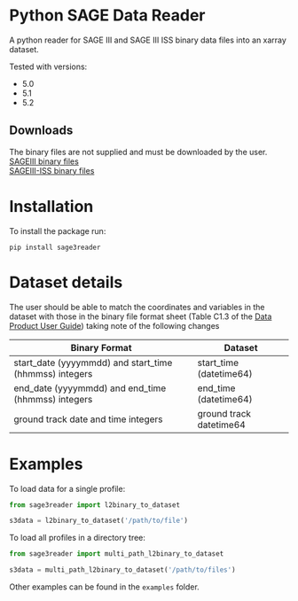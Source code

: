 # Python SAGE Data Reader

A python reader for SAGE III and SAGE III ISS binary data files into an xarray dataset.

Tested with versions:
* 5.0 
* 5.1
* 5.2

## Downloads 
The binary files are not supplied and must be downloaded by the user.  
[SAGEIII binary files](https://asdc.larc.nasa.gov/project/SAGE%20III-M3M)  
[SAGEIII-ISS binary files](https://asdc.larc.nasa.gov/project/SAGE%20III-ISS?level=2)

# Installation

To install the package run:
```
pip install sage3reader
```

# Dataset details

The user should be able to match the coordinates and variables in the dataset with those in the binary file format sheet
(Table C1.3 of the [Data Product User Guide](https://eosweb.larc.nasa.gov/sites/default/files/project/sage3/guide/Data_Product_User_Guide.pdf)) 
taking note of the following changes

Binary Format | Dataset
--- | ---
start_date (yyyymmdd) and start_time (hhmmss) integers | start_time (datetime64)
end_date (yyyymmdd) and end_time (hhmmss) integers | end_time (datetime64)
ground track date and time integers | ground track datetime64

# Examples

To load data for a single profile:

``` python
from sage3reader import l2binary_to_dataset

s3data = l2binary_to_dataset('/path/to/file')
```

To load all profiles in a directory tree:

``` python
from sage3reader import multi_path_l2binary_to_dataset

s3data = multi_path_l2binary_to_dataset('/path/to/files')
```

Other examples can be found in the `examples` folder.
